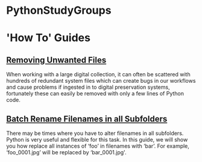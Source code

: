 # PythonStudyGroups

# 'How To' Guides

## [Removing Unwanted Files](https://github.com/Digital-Preservation-Coalition/PythonStudyGroups/blob/main/Use%20Case%20How%20To%20-%20Deleting%20Unwated%20FIles.md)

When working with a large digital collection, it can often be scattered with hundreds of redundant system files which can create bugs in our workflows and cause problems if ingested in to digital preservation systems, fortunately these can easily be removed with only a few lines of Python code.

## [Batch Rename Filenames in all Subfolders](https://github.com/Digital-Preservation-Coalition/PythonStudyGroups/blob/main/Use%20Case%20-%20How%20to%20batch%20rename%20files.md)
There may be times where you have to alter filenames in all subfolders. Python is very useful and flexible for this task. In this guide, we will show you how replace all instances of ‘foo’ in filenames with ‘bar’. For example, ‘foo_0001.jpg’ will be replaced by ‘bar_0001.jpg'.
